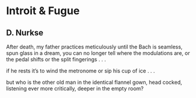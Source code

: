 # Introit & Fugue
## D. Nurkse
After death, my father
practices meticulously
until the Bach is seamless,
spun glass in a dream,
you can no longer tell
where the modulations are,
or the pedal shifts
or the split fingerings . . .

if he rests
it’s to wind the metronome
or sip his cup of ice . . .

but who is the other old man
in the identical flannel gown,
head cocked, listening
ever more critically,
deeper in the empty room?